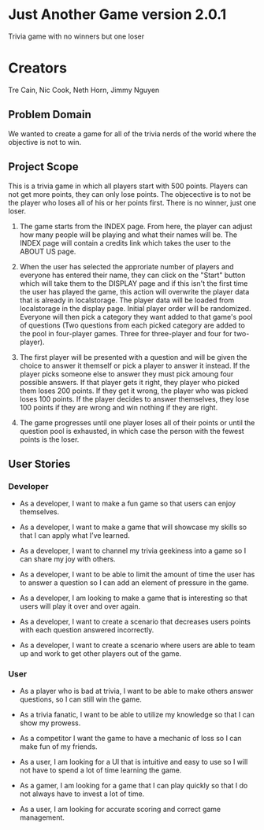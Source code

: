 # Just Another Game version 2.0.1 
Trivia game with no winners but one loser

# Creators
Tre Cain, Nic Cook, Neth Horn, Jimmy Nguyen

## Problem Domain

We wanted to create a game for all of the trivia nerds of the world where the objective is not to win.

## Project Scope

This is a trivia game in which all players start with 500 points. Players can not get more points, they can only lose points. The objecective is to not be the player who loses all of his or her points first. There is no winner, just one loser.

1. The game starts from the INDEX page. From here, the player can adjust how many people will be playing and what their names will be. The INDEX page will contain a credits link which takes the user to the ABOUT US page.

2. When the user has selected the approriate number of players and everyone has entered their name, they can click on the "Start" button which will take them to the DISPLAY page and if this isn't the first time the user has played the game, this action will overwrite the player data that is already in localstorage. The player data will be loaded from localstorage in the display page. Initial player order will be randomized. Everyone will then pick a category they want added to that game's pool of questions (Two questions from each picked category are added to the    pool in four-player games. Three for three-player and four for two-player).

3. The first player will be presented with a question and will be given the choice to answer it themself or pick a player to answer it instead. If the player picks someone else to answer they must pick amoung four possible answers. If that player gets it right, they player who picked them loses 200 points. If they get it wrong, the player who was picked loses 100 points. If the player decides to answer themselves, they lose 100 points if they are wrong and win nothing if they are right.

4. The game progresses until one player loses all of their points or until the question pool is exhausted, in which case the person with the fewest points is the loser.


## User Stories

### Developer

*	As a developer, I want to make a fun game so that users can enjoy themselves.

*	As a developer, I want to make a game that will showcase my skills so that I can apply what I’ve learned.

*	As a developer, I want to channel my trivia geekiness into a game so I can share my joy with others.

*	As a developer, I want to be able to limit the amount of time the user has to answer a question so I can add an element of pressure in the game.

*	As a developer, I am looking to make a game that is interesting so that users will play it over and over again.

*   As a developer, I want to create a scenario that decreases users points with each question answered incorrectly. 

*   As a developer, I want to create a scenario where users are able to team up and work to get other players out of the game.

### User

*	As a player who is bad at trivia, I want to be able to make others answer questions, so I can still win the game.

*	As a trivia fanatic, I want to be able to utilize my knowledge so that I can show my prowess.

*	As a competitor I want the game to have a mechanic of loss so I can make fun of my friends.

*	As a user, I am looking for a UI that is intuitive and easy to use so I will not have to spend a lot of time learning the game.

*	As a gamer, I am looking for a game that I can play quickly so that I do not always have to invest a lot of time.

* As a user, I am looking for accurate scoring and correct game management.
